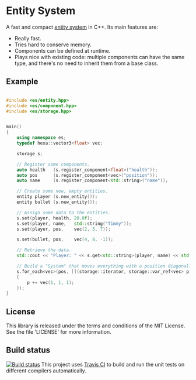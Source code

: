 Entity System
=============

A fast and compact [entity system](http://t-machine.org/index.php/2007/09/03/entity-systems-are-the-future-of-mmog-development-part-1/)
in C++.  Its main features are:

* Really fast. 
* Tries hard to conserve memory.
* Components can be defined at runtime.
* Plays nice with existing code: multiple components can have the same type, and there's no need to inherit them from a base class.

Example
-------

```c++

#include <es/entity.hpp>
#include <es/component.hpp>
#include <es/storage.hpp>


main()
{
    using namespace es;
    typedef hexa::vector3<float> vec;

    storage s;

    // Register some components.
    auto health   (s.register_component<float>("health"));
    auto pos      (s.register_component<vec>("position"));
    auto name     (s.register_component<std::string>("name"));

    // Create some new, empty entities.
    entity player (s.new_entity());
    entity bullet (s.new_entity());

    // Assign some data to the entities.
    s.set(player, health, 20.0f);
    s.set(player, name,   std::string("Timmy"));
    s.set(player, pos,    vec(2, 5, 7));

    s.set(bullet, pos,    vec(4, 8, -1));

    // Retrieve the data.
    std::cout << "Player: " << s.get<std::string>(player, name) << std::endl;

    // Build a "System" that moves everything with a position diagonally.
    s.for_each<vec>(pos, [](storage::iterator, storage::var_ref<vec> p)
    {
        p += vec(1, 1, 1);
    });
}
```

License
-------
This library is released under the terms and conditions of the MIT License.
See the file 'LICENSE' for more information.


Build status
------------
[![Build status](https://travis-ci.org/Nocte-/es.png?branch=master)](https://travis-ci.org/Nocte-/es)
This project uses [Travis CI](http://travis-ci.org/) to build and run the unit
tests on different compilers automatically.

